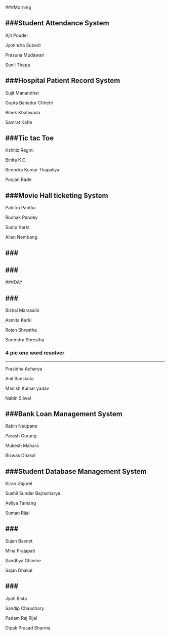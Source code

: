 ###Morning

###Student Attendance System
--------------------------------------------------------
Ajit Poudel

Jyotindra Subedi

Prasuna Mudawari

Sunil Thapa

###Hospital Patient Record System
--------------------------------------------------------
Sujit Manandhar

Gupta Bahadur Chhetri

Bibek Khatiwada

Samrat Kafle

###Tic tac Toe
--------------------------------------------------------
Kshitiz Regmi

Binita K.C.

Birendra Kumar Thapaliya

Poojan Bade

###Movie Hall ticketing System
--------------------------------------------------------
Pabitra Pantha

Rochak Pandey

Sudip Karki

Allen Nembang


###<TBD>
--------------------------------------------------------


###<TBD>
--------------------------------------------------------


###DAY

###<TBD>
--------------------------------------------------------
Bishal Marasaini

Asmita Karki

Rojen Shrestha

Surendra Shrestha

### 4 pic one word resolver
--------------------------------------------------------
Prasidha Acharya

Anil Banskota

Manish Kumar yadav

Nabin Silwal

###Bank Loan Management System
--------------------------------------------------------
Rabin Neupane

Parash Gurung

Mukesh Mahara

Biswas Dhakal

###Student Database Management System
--------------------------------------------------------
Kiran Gajurel

Sushil Sundar Bajracharya

Aeliya Tamang

Suman Rijal

###<TBD>
--------------------------------------------------------
Sujan Basnet

Mina Prajapati

Sandhya Ghimire

Sajan Dhakal

###<TBD>
--------------------------------------------------------
Jyoti Bista

Sandip Chaudhary

Padam Raj Rijal

Dipak Prasad Sharma